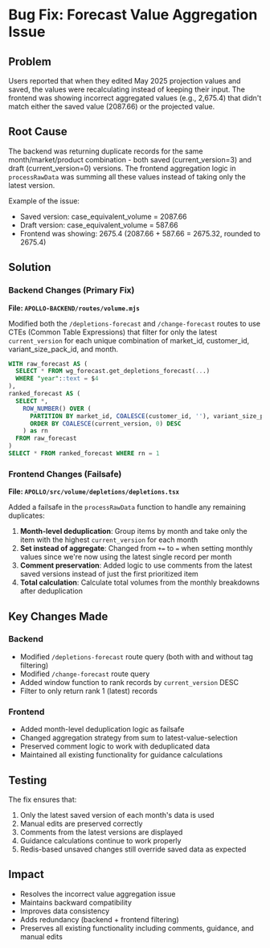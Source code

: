# Bug Fix: Forecast Value Aggregation Issue

## Problem

Users reported that when they edited May 2025 projection values and saved, the values were recalculating instead of keeping their input. The frontend was showing incorrect aggregated values (e.g., 2,675.4) that didn't match either the saved value (2087.66) or the projected value.

## Root Cause

The backend was returning duplicate records for the same month/market/product combination - both saved (current_version=3) and draft (current_version=0) versions. The frontend aggregation logic in `processRawData` was summing all these values instead of taking only the latest version.

Example of the issue:

- Saved version: case_equivalent_volume = 2087.66
- Draft version: case_equivalent_volume = 587.66
- Frontend was showing: 2675.4 (2087.66 + 587.66 = 2675.32, rounded to 2675.4)

## Solution

### Backend Changes (Primary Fix)

**File: `APOLLO-BACKEND/routes/volume.mjs`**

Modified both the `/depletions-forecast` and `/change-forecast` routes to use CTEs (Common Table Expressions) that filter for only the latest `current_version` for each unique combination of market_id, customer_id, variant_size_pack_id, and month.

```sql
WITH raw_forecast AS (
  SELECT * FROM wg_forecast.get_depletions_forecast(...)
  WHERE "year"::text = $4
),
ranked_forecast AS (
  SELECT *,
    ROW_NUMBER() OVER (
      PARTITION BY market_id, COALESCE(customer_id, ''), variant_size_pack_id, month
      ORDER BY COALESCE(current_version, 0) DESC
    ) as rn
  FROM raw_forecast
)
SELECT * FROM ranked_forecast WHERE rn = 1
```

### Frontend Changes (Failsafe)

**File: `APOLLO/src/volume/depletions/depletions.tsx`**

Added a failsafe in the `processRawData` function to handle any remaining duplicates:

1. **Month-level deduplication**: Group items by month and take only the item with the highest `current_version` for each month
2. **Set instead of aggregate**: Changed from `+=` to `=` when setting monthly values since we're now using the latest single record per month
3. **Comment preservation**: Added logic to use comments from the latest saved versions instead of just the first prioritized item
4. **Total calculation**: Calculate total volumes from the monthly breakdowns after deduplication

## Key Changes Made

### Backend

- Modified `/depletions-forecast` route query (both with and without tag filtering)
- Modified `/change-forecast` route query
- Added window function to rank records by `current_version` DESC
- Filter to only return rank 1 (latest) records

### Frontend

- Added month-level deduplication logic as failsafe
- Changed aggregation strategy from sum to latest-value-selection
- Preserved comment logic to work with deduplicated data
- Maintained all existing functionality for guidance calculations

## Testing

The fix ensures that:

1. Only the latest saved version of each month's data is used
2. Manual edits are preserved correctly
3. Comments from the latest versions are displayed
4. Guidance calculations continue to work properly
5. Redis-based unsaved changes still override saved data as expected

## Impact

- Resolves the incorrect value aggregation issue
- Maintains backward compatibility
- Improves data consistency
- Adds redundancy (backend + frontend filtering)
- Preserves all existing functionality including comments, guidance, and manual edits
